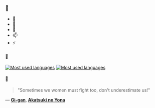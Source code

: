 ### 👋

- 🔭
- 🌱
- 💬
- 📫
- ⚡

#### 🧏

[![Most used languages](https://github-readme-stats-aynah.vercel.app/api/top-langs/?username=aynh&theme=solarized-dark&langs_count=6&layout=compact&hide_title=true)](https://github.com/anuraghazra/github-readme-stats#gh-dark-mode-only)
[![Most used languages](https://github-readme-stats-aynah.vercel.app/api/top-langs/?username=aynh&theme=solarized-light&langs_count=6&layout=compact&hide_title=true)](https://github.com/anuraghazra/github-readme-stats#gh-light-mode-only)

#### 💬

> "Sometimes we women must fight too, don't underestimate us!"

&mdash; [**Gi-gan**](https://myanimelist.net/character.php?q=Gi-gan&cat=character), [**Akatsuki no Yona**](https://myanimelist.net/search/all?q=Akatsuki%20no%20Yona&cat=all)
